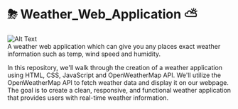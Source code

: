 # ⛈ Weather_Web_Application ⛅
![Alt Text](https://static1.howtogeekimages.com/wordpress/wp-content/uploads/2023/04/Google-Weather-icon.png) <br>
A weather web application which can give you any places exact weather information such as temp, wind speed and humidity.<br>

In this repository, we'll walk through the creation of a weather application using HTML, CSS, JavaScript and OpenWeatherMap API. We'll utilize the OpenWeatherMap API to fetch weather data and display it on our webpage. The goal is to create a clean, responsive, and functional weather application that provides users with real-time weather information.
